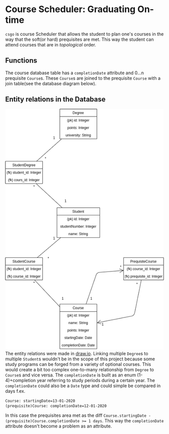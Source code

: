 # Course Scheduler: Graduating On-time
`csgo` is course Scheduler that allows the student to plan one's courses in the way that the soft(or hard) prequisites are met. This way the student can attend courses that are in *topological* order.
## Functions
The course database table has a `completionDate` attribute and 0...n prequisite `Course`s. These `Course`s are joined to the prequisite `Course` with a join table(see the database diagram below).
## Entity relations in the Database
![Entity Relation](https://github.com/akirataguchi115/csgo/blob/master/documentation/csgo_tietokantakaavio.png)
The entity relations were made in [draw.io](https://draw.io). Linking multiple `Degree`s to multiple `Student`s wouldn't be in the scope of this project because some study programs can be forged from a variety of optional courses. This would create a bit too complex one-to-many relationship from `Degree` to `Course`s and vice versa.
The `completionDate` is built as an enum (1-4)+completion year referring to study periods during a certain year. The `completionDate` could also be a `Date` type and could simple be compared in days f.ex.
```
Course: startingDate=13-01-2020
(prequisite)Course: completionDate=12-01-2020
```
In this case the prequisites area met as the diff `Course.startingDate - (prequisite)Course.completionDate >= 1 days`. This way the `completionDate` attribute doesn't become a problem as an attribute.
